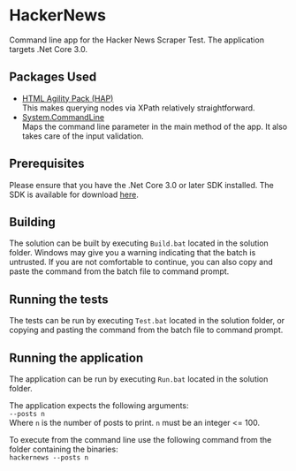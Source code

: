 # HackerNews
Command line app for the Hacker News Scraper Test. The application targets .Net Core 3.0.

## Packages Used
 * [HTML Agility Pack (HAP)](https://github.com/zzzprojects/html-agility-pack)     
   This makes querying nodes via XPath relatively straightforward.  
 * [System.CommandLine](https://github.com/dotnet/command-line-api)     
   Maps the command line parameter in the main method of the app. It also takes care of the input validation.  
   
## Prerequisites
Please ensure that you have the .Net Core 3.0 or later SDK installed. The SDK is available for download [here](https://dotnet.microsoft.com/download/dotnet-core/3.0).

## Building
The solution can be built by executing `Build.bat` located in the solution folder. Windows may give you a warning indicating that the batch is untrusted. If you are not comfortable to continue, you can also copy and paste the command from the batch file to command prompt. 

## Running the tests
The tests can be run by executing `Test.bat` located in the solution folder, or copying and pasting the command from the batch file to command prompt.

## Running the application
The application can be run by executing `Run.bat` located in the solution folder.

The application expects the following arguments:  
`--posts n`  
Where `n` is the number of posts to print. `n` must be an integer <= 100.

To execute from the command line use the following command from the folder containing the binaries:  
`hackernews --posts n`
